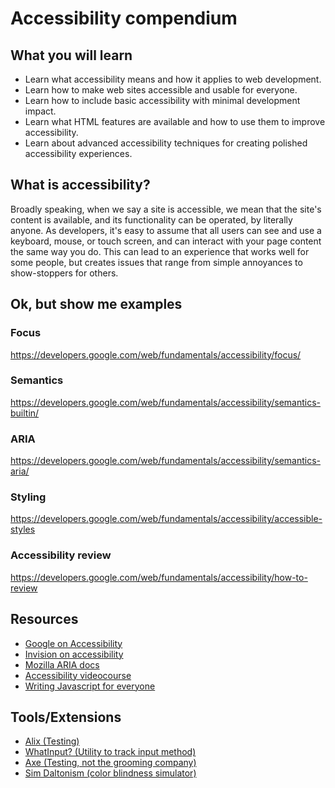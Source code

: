# Accessibility compendium

## What you will learn

* Learn what accessibility means and how it applies to web development.
* Learn how to make web sites accessible and usable for everyone.
* Learn how to include basic accessibility with minimal development impact.
* Learn what HTML features are available and how to use them to improve accessibility.
* Learn about advanced accessibility techniques for creating polished accessibility experiences.

## What is accessibility?

Broadly speaking, when we say a site is accessible, we mean that the site's content is available, and its functionality can be operated, by literally anyone. As developers, it's easy to assume that all users can see and use a keyboard, mouse, or touch screen, and can interact with your page content the same way you do. This can lead to an experience that works well for some people, but creates issues that range from simple annoyances to show-stoppers for others.

## Ok, but show me examples

### Focus
https://developers.google.com/web/fundamentals/accessibility/focus/

### Semantics
https://developers.google.com/web/fundamentals/accessibility/semantics-builtin/

### ARIA
https://developers.google.com/web/fundamentals/accessibility/semantics-aria/

### Styling
https://developers.google.com/web/fundamentals/accessibility/accessible-styles

### Accessibility review
https://developers.google.com/web/fundamentals/accessibility/how-to-review

## Resources
* [Google on Accessibility](https://developers.google.com/web/fundamentals/accessibility/)
* [Invision on accessibility](http://blog.invisionapp.com/guide-web-content-accessibility/)
* [Mozilla ARIA docs](https://developer.mozilla.org/en-US/docs/Web/Accessibility/ARIA)
* [Accessibility videocourse](https://www.udacity.com/course/web-accessibility--ud891)
* [Writing Javascript for everyone](https://medium.com/@matuzo/writing-javascript-with-accessibility-in-mind-a1f6a5f467b9)

## Tools/Extensions

* [Alix (Testing)](https://github.com/ireade/alix)
* [WhatInput? (Utility to track input method)](https://github.com/ten1seven/what-input)
* [Axe (Testing, not the grooming company)](https://chrome.google.com/webstore/detail/axe/lhdoppojpmngadmnindnejefpokejbdd)
* [Sim Daltonism (color blindness simulator)](https://michelf.ca/projects/sim-daltonism/)
